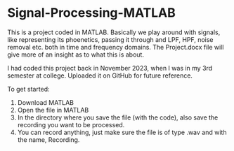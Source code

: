 # Signal-Processing-MATLAB

This is a project coded in MATLAB. Basically we play around with signals, like representing its phoenetics, passing it through and LPF, HPF, noise removal etc. both in time and frequency domains. The Project.docx file will give more of an insight as to what this is about.

I had coded this project back in November 2023, when I was in my 3rd semester at college. Uploaded it on GitHub for future reference.

To get started:
1. Download MATLAB
2. Open the file in MATLAB
3. In the directory where you save the file (with the code), also save the recording you want to be processed.
4. You can record anything, just make sure the file is of type .wav and with the name, Recording.

